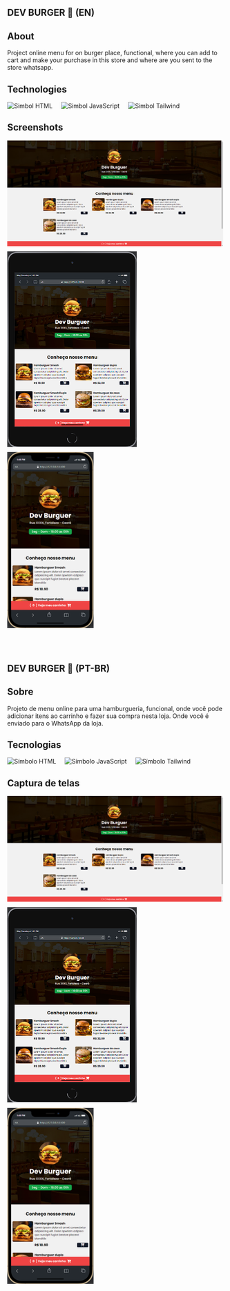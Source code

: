 ## DEV BURGER 🍔 (EN)

## About
Project online menu for on burger place, functional, where you can add to cart and make your purchase in this store and where are you sent to the store whatsapp.

## Technologies
<div style="display: inline;">
<img style="padding-right: 1rem;" src="https://img.shields.io/badge/HTML-239120?style=for-the-badge&logo=html5&logoColor=white" alt="Simbol HTML" />
<img style="padding-right: 1rem;" src="https://img.shields.io/badge/JavaScript-F7DF1E?style=for-the-badge&logo=javascript&logoColor=black" alt="Simbol JavaScript" />
<img style="padding-right: 1rem;" src="https://img.shields.io/badge/Tailwind_CSS-38B2AC?style=for-the-badge&logo=tailwind-css&logoColor=white" alt="Simbol Tailwind" />
</div>

## Screenshots
<div style="display: flex; flex-wrap: wrap; gap: .8rem;">
    <img style="width: 500px;" src="./public/assets/desktop.png" alt="Screenshot desktop" />
    <img style="width: 300px;" src="./public/assets/tablet.png" alt="Screenshot tablet" />
    <img style="width: 200px;" src="./public/assets/mobile.png" alt="Screenshot mobile" />
</div>

<br>
<br>
<br>

## DEV BURGER 🍔 (PT-BR)

## Sobre
Projeto de menu online para uma hamburgueria, funcional, onde você pode adicionar itens ao carrinho e fazer sua compra nesta loja. Onde você é enviado para o WhatsApp da loja.

## Tecnologias
<div style="display: inline;">
<img style="padding-right: 1rem;" src="https://img.shields.io/badge/HTML-239120?style=for-the-badge&logo=html5&logoColor=white" alt="Símbolo HTML" />
<img style="padding-right: 1rem;" src="https://img.shields.io/badge/JavaScript-F7DF1E?style=for-the-badge&logo=javascript&logoColor=black" alt="Símbolo JavaScript" />
<img style="padding-right: 1rem;" src="https://img.shields.io/badge/Tailwind_CSS-38B2AC?style=for-the-badge&logo=tailwind-css&logoColor=white" alt="Símbolo Tailwind" />
</div>

## Captura de telas
<div style="display: flex; flex-wrap: wrap; gap: .8rem;">
    <img style="width: 500px;" src="./public/assets/desktop.png" alt="Screenshot desktop" />
    <img style="width: 300px;" src="./public/assets/tablet.png" alt="Screenshot tablet" />
    <img style="width: 200px;" src="./public/assets/mobile.png" alt="Screenshot celular" />
</div>